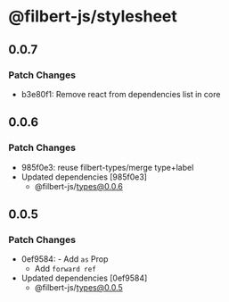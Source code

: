 # @filbert-js/stylesheet

## 0.0.7

### Patch Changes

- b3e80f1: Remove react from dependencies list in core

## 0.0.6

### Patch Changes

- 985f0e3: reuse filbert-types/merge type+label
- Updated dependencies [985f0e3]
  - @filbert-js/types@0.0.6

## 0.0.5

### Patch Changes

- 0ef9584: - Add `as` Prop
  - Add `forward ref`
- Updated dependencies [0ef9584]
  - @filbert-js/types@0.0.5
